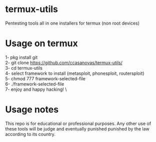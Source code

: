 # termux-utils
Pentesting tools all in one installers for termux (non root devices)

# Usage on termux
1- pkg install git \
2- git clone https://github.com/ccasanovas/termux-utils/ \
3- cd termux-utils \
4- select framework to install (metasploit, phonesploit, routersploit) \
5- chmod 777 framework-selected-file \
6- ./framework-selected-file \
7- enjoy and happy hacking! \

# Usage notes
This repo is for educational or professional purposes. Any other use of these tools will be judge and eventually punished punished by the law according to its country.

